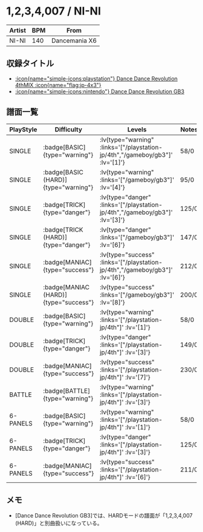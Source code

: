 # 1,2,3,4,007 / NI-NI

|Artist|BPM|From|
|------|---|----|
|NI-NI|140|Dancemania X6|

## 収録タイトル

- [ :icon{name="simple-icons:playstation"} Dance Dance Revolution 4thMIX :icon{name="flag:jp-4x3"} ](/playstation-jp/4th)
- [ :icon{name="simple-icons:nintendo"} Dance Dance Revolution GB3](/gameboy/gb3)

## 譜面一覧

|PlayStyle|Difficulty|Levels|Notes|Movie|
|---------|----------|------|-----|-----|
|SINGLE| :badge[BASIC]{type="warning"} | :lv{type="warning" :links='["/playstation-jp/4th","/gameboy/gb3"]' :lv='[1]'} |58/0||
|SINGLE| :badge[BASIC (HARD)]{type="warning"} | :lv{type="warning" :links='["/gameboy/gb3"]' :lv='[4]'} |95/0||
|SINGLE| :badge[TRICK]{type="danger"} | :lv{type="danger" :links='["/playstation-jp/4th","/gameboy/gb3"]' :lv='[3]'} |125/0||
|SINGLE| :badge[TRICK (HARD)]{type="danger"} | :lv{type="danger" :links='["/gameboy/gb3"]' :lv='[6]'} |147/0||
|SINGLE| :badge[MANIAC]{type="success"} | :lv{type="success" :links='["/playstation-jp/4th","/gameboy/gb3"]' :lv='[6]'} |212/0||
|SINGLE| :badge[MANIAC (HARD)]{type="success"} | :lv{type="success" :links='["/gameboy/gb3"]' :lv='[8]'} |200/0||
|DOUBLE| :badge[BASIC]{type="warning"} | :lv{type="warning" :links='["/playstation-jp/4th"]' :lv='[1]'} |58/0||
|DOUBLE| :badge[TRICK]{type="danger"} | :lv{type="danger" :links='["/playstation-jp/4th"]' :lv='[3]'} |149/0||
|DOUBLE| :badge[MANIAC]{type="success"} | :lv{type="success" :links='["/playstation-jp/4th"]' :lv='[7]'} |230/0||
|BATTLE| :badge[BATTLE]{type="warning"} | :lv{type="warning" :links='["/playstation-jp/4th"]' :lv='[3]'} |||
|6-PANELS| :badge[BASIC]{type="warning"} | :lv{type="warning" :links='["/playstation-jp/4th"]' :lv='[1]'} |58/0||
|6-PANELS| :badge[TRICK]{type="danger"} | :lv{type="danger" :links='["/playstation-jp/4th"]' :lv='[3]'} |125/0||
|6-PANELS| :badge[MANIAC]{type="success"} | :lv{type="success" :links='["/playstation-jp/4th"]' :lv='[6]'} |211/0||

## メモ

- [Dance Dance Revolution GB3]では、HARDモードの譜面が「1,2,3,4,007 (HARD)」と別曲扱いになっている。
